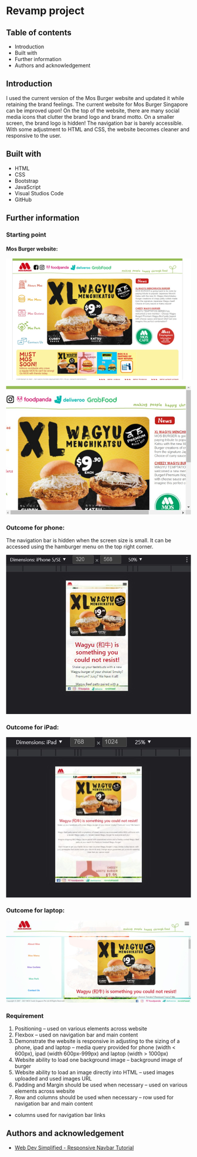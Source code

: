 # Revamp project

## Table of contents

* Introduction
* Built with
* Further information
* Authors and acknowledgement

## Introduction

I used the current version of the Mos Burger website and updated it while retaining the brand feelings. The current website for Mos Burger Singapore can be improved upon! On the top of the website, there are many social media icons that clutter the brand logo and brand motto.  On a smaller screen, the brand logo is hidden! The navigation bar is barely accessible. With some adjustment to HTML and CSS, the website becomes cleaner and responsive to the user.

## Built with

* HTML
* CSS
* Bootstrap
* JavaScript
* Visual Studios Code
* GitHub

## Further information

### Starting point

#### Mos Burger website: 

![]( https://github.com/Sarah-Specialist/revamp-project/blob/9c436021a2e85bf761cc7bc8c7acf5c63f759e9e/images/mosburger-initial.jpg)

![](./images/mosburger-initial2.jpg)



### Outcome for phone:

The navigation bar is hidden when the screen size is small. It can be accessed using the hamburger menu on the top right corner.

![]( https://github.com/Sarah-Specialist/revamp-project/blob/2a81d281d741da89181e094eb7d95a0db665b0df/images/outcomePhone.jpg)

### Outcome for iPad:

![]( https://github.com/Sarah-Specialist/revamp-project/blob/2a81d281d741da89181e094eb7d95a0db665b0df/images/outcomeTablet.jpg)

### Outcome for laptop:

![]( https://github.com/Sarah-Specialist/revamp-project/blob/fe3bd5cc9cb7b1bf4033de4af799097979e48d81/images/outcome.jpg)

### Requirement

1.	Positioning – used on various elements across website
2.	Flexbox – used on navigation bar and main content
3.	Demonstrate the website is responsive in adjusting to the sizing of a phone, ipad and laptop 
– media query provided for phone (width < 600px), ipad (width 600px-999px) and laptop (width > 1000px)
5.	Website ability to load one background image – background image of burger
6.	Website ability to load an image directly into HTML – used images uploaded and used images URL
7.	Padding and Margin should be used when necessary – used on various elements across website
8.	Row and columns should be used when necessary 
– row used for navigation bar and main content
- columns used for navigation bar links

## Authors and acknowledgement

* [Web Dev Simplified - Responsive Navbar Tutorial](https://www.youtube.com/watch?v=At4B7A4GOPg&t=4s)

